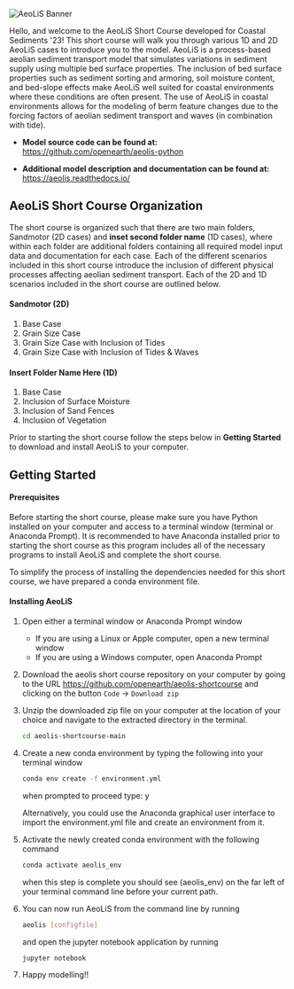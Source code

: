 ![AeoLiS Banner](https://github.com/openearth/aeolis-shortcourse/blob/main/Sandmotor/notebooks/logo.png)

Hello, and welcome to the AeoLiS Short Course developed for Coastal Sediments '23! This short course will walk you through various 1D 
and 2D AeoLiS cases to introduce you to the model. AeoLiS is a process-based aeolian sediment transport model that simulates variations 
in sediment supply using multiple bed surface properties. The inclusion of bed surface properties such as sediment sorting and armoring, 
soil moisture content, and bed-slope effects make AeoLiS well suited for coastal environments where these conditions are often present. 
The use of AeoLiS in coastal environments allows for the modeling of berm feature changes due to the forcing factors of aeolian sediment 
transport and waves (in combination with tide). 

   * **Model source code can be found at:** https://github.com/openearth/aeolis-python

   * **Additional model description and documentation can be found at:** https://aeolis.readthedocs.io/

## AeoLiS Short Course Organization

The short course is organized such that there are two main folders, Sandmotor (2D cases) and **inset second folder name** (1D cases),
where within each folder are additional folders containing all required model input data and documentation for each case. Each of the 
different scenarios included in this short course introduce the inclusion of different physical processes affecting aeolian sediment
transport. Each of the 2D and 1D scenarios included in the short course are outlined below.

#### Sandmotor (2D)   
   1. Base Case 
   2. Grain Size Case 
   3. Grain Size Case with Inclusion of Tides 
   4. Grain Size Case with Inclusion of Tides & Waves 
  
#### Insert Folder Name Here (1D)
   1. Base Case 
   2. Inclusion of Surface Moisture
   3. Inclusion of Sand Fences
   4. Inclusion of Vegetation

Prior to starting the short course follow the steps below in **Getting Started** to download and install AeoLiS to your computer.

## Getting Started

#### Prerequisites

Before starting the short course, please make sure you have Python installed on your computer and access to a terminal window (terminal or Anaconda Prompt). 
It is recommended to have Anaconda installed prior to starting the short course as this program includes all of the necessary programs to install AeoLiS and complete the short course. 

To simplify the process of installing the dependencies needed for this short course, we have prepared a conda environment file. 

#### Installing AeoLiS

1. Open either a terminal window or Anaconda Prompt window
   * If you are using a Linux or Apple computer, open a new terminal window
   * If you are using a Windows computer, open Anaconda Prompt 
2. Download the aeolis short course repository on your computer by going to the URL https://github.com/openearth/aeolis-shortcourse and clicking on the button `Code` -> `Download zip`
3. Unzip the downloaded zip file on your computer at the location of your choice and navigate to the extracted directory in the terminal.
    ```sh
    cd aeolis-shortcourse-main
    ```
4. Create a new conda environment by typing the following into your terminal window
   ```sh
   conda env create -f environment.yml
   ```
   when prompted to proceed type: y

   Alternatively, you could use the Anaconda graphical user interface to import the environment.yml file and create an environment from it.
5. Activate the newly created conda environment with the following command
   ```sh
   conda activate aeolis_env
   ```
   when this step is complete you should see (aeolis_env) on the far left of your terminal command line before your current path.
   
6. You can now run AeoLiS from the command line by running 
   ```sh
   aeolis [configfile]
   ```
   and open the jupyter notebook application by running
   ```sh
   jupyter notebook
   ```
7. Happy modelling!!
